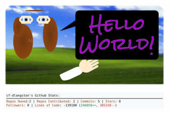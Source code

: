<!-- 
Version 3.0.30
Built Sat Jul 20 2024 05:31:23 GMT+0000 (Coordinated Universal Time)
-->

<h1 align="center">
  <a href="https://github.com/cf-dlangston/cf-dlangston/tree/master/src" title="Click to View Source">
    <picture width="100%" alt="Dylan">
      <source media="(prefers-color-scheme: dark)" srcset="dylan-dark.svg?version=3.0.30">
      <img src="dylan-light.svg?version=3.0.30" alt="Dylan">
    </picture>
  </a>
</h1>

<div align="center">
  <picture width="100%" alt="Profile Info and Stats">
    <source media="(prefers-color-scheme: dark)" srcset="stats-dark.svg?version=3.0.30">
    <img src="stats-light.svg?version=3.0.30" alt="Profile Info and Stats">
  </picture>
</div>
